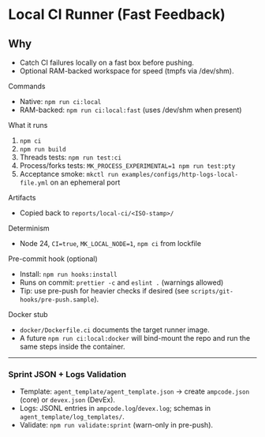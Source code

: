 # Local CI Runner (Fast Feedback)

## Why

- Catch CI failures locally on a fast box before pushing.
- Optional RAM-backed workspace for speed (tmpfs via /dev/shm).

Commands

- Native: `npm run ci:local`
- RAM-backed: `npm run ci:local:fast` (uses /dev/shm when present)

What it runs

1. `npm ci`
2. `npm run build`
3. Threads tests: `npm run test:ci`
4. Process/forks tests: `MK_PROCESS_EXPERIMENTAL=1 npm run test:pty`
5. Acceptance smoke: `mkctl run examples/configs/http-logs-local-file.yml` on an ephemeral port

Artifacts

- Copied back to `reports/local-ci/<ISO-stamp>/`

Determinism

- Node 24, `CI=true`, `MK_LOCAL_NODE=1`, `npm ci` from lockfile

Pre-commit hook (optional)

- Install: `npm run hooks:install`
- Runs on commit: `prettier -c` and `eslint .` (warnings allowed)
- Tip: use pre-push for heavier checks if desired (see `scripts/git-hooks/pre-push.sample`).

Docker stub

- `docker/Dockerfile.ci` documents the target runner image.
- A future `npm run ci:local:docker` will bind-mount the repo and run the same steps inside the container.

---
### Sprint JSON + Logs Validation
- Template: `agent_template/agent_template.json` → create `ampcode.json` (core) or `devex.json` (DevEx).
- Logs: JSONL entries in `ampcode.log`/`devex.log`; schemas in `agent_template/log_templates/`.
- Validate: `npm run validate:sprint` (warn-only in pre-push).
